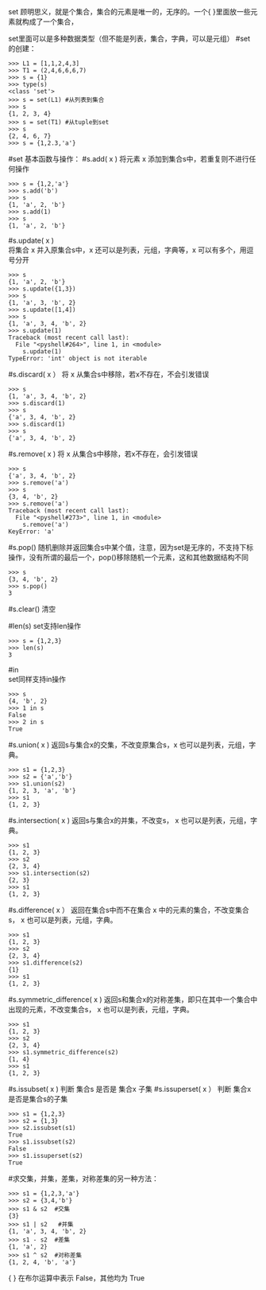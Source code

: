 set 顾明思义，就是个集合，集合的元素是唯一的，无序的。一个{ }里面放一些元素就构成了一个集合，

set里面可以是多种数据类型（但不能是列表，集合，字典，可以是元组）
#set 的创建：

    >>> L1 = [1,1,2,4,3]  
    >>> T1 = (2,4,6,6,6,7)  
    >>> s = {1}  
    >>> type(s)  
    <class 'set'>  
    >>> s = set(L1) #从列表到集合  
    >>> s  
    {1, 2, 3, 4}  
    >>> s = set(T1) #从tuple到set  
    >>> s  
    {2, 4, 6, 7}  
    >>> s = {1,2.3,'a'}  

#set 基本函数与操作：
#s.add( x ) 
将元素 x 添加到集合s中，若重复则不进行任何操作
 
    >>> s = {1,2,'a'}  
    >>> s.add('b')  
    >>> s  
    {1, 'a', 2, 'b'}  
    >>> s.add(1)  
    >>> s  
    {1, 'a', 2, 'b'}  

#s.update( x )   
将集合 x 并入原集合s中，x 还可以是列表，元组，字典等，x 可以有多个，用逗号分开
 
    >>> s  
    {1, 'a', 2, 'b'}  
    >>> s.update({1,3})  
    >>> s  
    {1, 'a', 3, 'b', 2}  
    >>> s.update([1,4])  
    >>> s  
    {1, 'a', 3, 4, 'b', 2}  
    >>> s.update(1)  
    Traceback (most recent call last):  
      File "<pyshell#264>", line 1, in <module>  
        s.update(1)  
    TypeError: 'int' object is not iterable  

#s.discard( x ）
将 x 从集合s中移除，若x不存在，不会引发错误

    >>> s  
    {1, 'a', 3, 4, 'b', 2}  
    >>> s.discard(1)  
    >>> s  
    {'a', 3, 4, 'b', 2}  
    >>> s.discard(1)  
    >>> s  
    {'a', 3, 4, 'b', 2}  

#s.remove( x ) 
将 x 从集合s中移除，若x不存在，会引发错误

    >>> s  
    {'a', 3, 4, 'b', 2}  
    >>> s.remove('a')  
    >>> s  
    {3, 4, 'b', 2}  
    >>> s.remove('a')  
    Traceback (most recent call last):  
      File "<pyshell#273>", line 1, in <module>  
        s.remove('a')  
    KeyError: 'a'  

#s.pop() 
随机删除并返回集合s中某个值，注意，因为set是无序的，不支持下标操作，没有所谓的最后一个，pop()移除随机一个元素，这和其他数据结构不同

    >>> s  
    {3, 4, 'b', 2}  
    >>> s.pop()  
    3  

#s.clear() 
清空

#len(s) 
set支持len操作

    >>> s = {1,2,3}  
    >>> len(s)  
    3  
     
#in  
set同样支持in操作

    >>> s  
    {4, 'b', 2}  
    >>> 1 in s  
    False  
    >>> 2 in s  
    True  

#s.union( x ) 
返回s与集合x的交集，不改变原集合s，x 也可以是列表，元组，字典。
  
    >>> s1 = {1,2,3}  
    >>> s2 = {'a','b'}  
    >>> s1.union(s2)  
    {1, 2, 3, 'a', 'b'}  
    >>> s1  
    {1, 2, 3}  

#s.intersection( x ) 
返回s与集合x的并集，不改变s， x 也可以是列表，元组，字典。
  
    >>> s1  
    {1, 2, 3}  
    >>> s2  
    {2, 3, 4}  
    >>> s1.intersection(s2)  
    {2, 3}  
    >>> s1  
    {1, 2, 3}  

#s.difference( x ）
返回在集合s中而不在集合 x 中的元素的集合，不改变集合s， x 也可以是列表，元组，字典。
  
    >>> s1  
    {1, 2, 3}  
    >>> s2  
    {2, 3, 4}  
    >>> s1.difference(s2)  
    {1}  
    >>> s1  
    {1, 2, 3}  

#s.symmetric_difference( x ) 
返回s和集合x的对称差集，即只在其中一个集合中出现的元素，不改变集合s， x 也可以是列表，元组，字典。
  
    >>> s1  
    {1, 2, 3}  
    >>> s2  
    {2, 3, 4}  
    >>> s1.symmetric_difference(s2)  
    {1, 4}  
    >>> s1  
    {1, 2, 3}  

#s.issubset( x ) 
判断 集合s 是否是 集合x 子集
#s.issuperset( x ） 
判断 集合x 是否是集合s的子集
  
    >>> s1 = {1,2,3}  
    >>> s2 = {1,3}  
    >>> s2.issubset(s1)  
    True  
    >>> s1.issubset(s2)  
    False  
    >>> s1.issuperset(s2)  
    True  

#求交集，并集，差集，对称差集的另一种方法：
  
    >>> s1 = {1,2,3,'a'}  
    >>> s2 = {3,4,'b'}  
    >>> s1 & s2  #交集  
    {3}  
    >>> s1 | s2   #并集  
    {1, 'a', 3, 4, 'b', 2}  
    >>> s1 - s2  #差集  
    {1, 'a', 2}  
    >>> s1 ^ s2  #对称差集  
    {1, 2, 4, 'b', 'a'}  

{ } 在布尔运算中表示 False，其他均为 True
